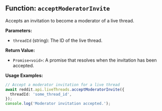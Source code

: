 ## Function: `acceptModeratorInvite`

Accepts an invitation to become a moderator of a live thread.

**Parameters:**

- `threadId` (string): The ID of the live thread.

**Return Value:**

- `Promise<void>`: A promise that resolves when the invitation has been accepted.

**Usage Examples:**

```typescript
// Accept a moderator invitation for a live thread
await reddit.api.liveThreads.acceptModeratorInvite({
  threadId: 'some_thread_id',
});
console.log('Moderator invitation accepted.');
```
